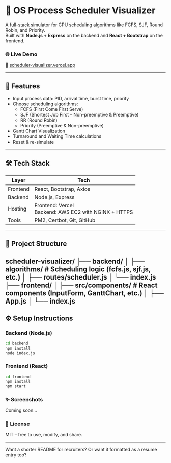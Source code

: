# 🧠 OS Process Scheduler Visualizer

A full-stack simulator for CPU scheduling algorithms like FCFS, SJF, Round Robin, and Priority.  
Built with **Node.js + Express** on the backend and **React + Bootstrap** on the frontend.

### 🌐 Live Demo  
🔗 [scheduler-visualizer.vercel.app](https://scheduler-visualizer.vercel.app)

---

## 🚀 Features

- Input process data: PID, arrival time, burst time, priority
- Choose scheduling algorithms:
  - FCFS (First Come First Serve)
  - SJF (Shortest Job First – Non-preemptive & Preemptive)
  - RR (Round Robin)
  - Priority (Preemptive & Non-preemptive)
- Gantt Chart Visualization
- Turnaround and Waiting Time calculations
- Reset & re-simulate

---

## 🛠 Tech Stack

| Layer      | Tech                         |
|-----------|------------------------------|
| Frontend  | React, Bootstrap, Axios      |
| Backend   | Node.js, Express             |
| Hosting   | Frontend: Vercel<br>Backend: AWS EC2 with NGINX + HTTPS |
| Tools     | PM2, Certbot, Git, GitHub    |

---

## 📁 Project Structure

scheduler-visualizer/
├── backend/
│ ├── algorithms/ # Scheduling logic (fcfs.js, sjf.js, etc.)
│ ├── routes/scheduler.js
│ └── index.js
├── frontend/
│ ├── src/components/ # React components (InputForm, GanttChart, etc.)
│ ├── App.js
│ └── index.js
---

## ⚙️ Setup Instructions

### Backend (Node.js)
```bash
cd backend
npm install
node index.js
```

### Frontend (React)
```bash
cd frontend
npm install
npm start
```

### ✨ Screenshots
Coming soon...

### 📄 License
MIT – free to use, modify, and share.

---

Want a shorter README for recruiters? Or want it formatted as a resume entry too?

